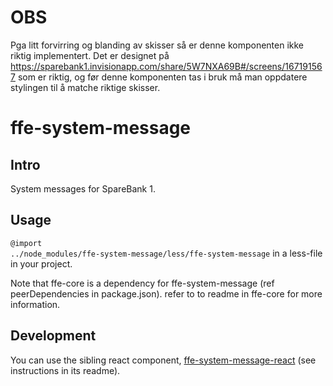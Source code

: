 # OBS

Pga litt forvirring og blanding av skisser så er denne komponenten ikke riktig implementert.
Det er designet på https://sparebank1.invisionapp.com/share/5W7NXA69B#/screens/167191567 som
er riktig, og før denne komponenten tas i bruk må man oppdatere stylingen til å matche riktige
skisser.


# ffe-system-message

## Intro

System messages for SpareBank 1.

## Usage

<code>@import ../node_modules/ffe-system-message/less/ffe-system-message</code> in a less-file in your project.

Note that ffe-core is a dependency for ffe-system-message (ref peerDependencies in package.json).
refer to to readme in ffe-core for more information.

## Development

You can use the sibling react component, [ffe-system-message-react](***REMOVED***) (see instructions in its readme).

